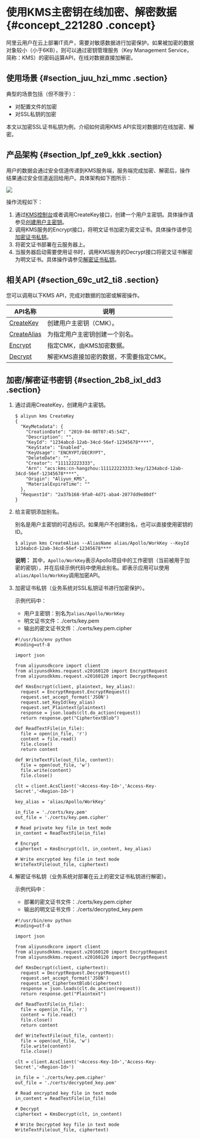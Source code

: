 # 使用KMS主密钥在线加密、解密数据 {#concept_221280 .concept}

阿里云用户在云上部署IT资产，需要对敏感数据进行加密保护。如果被加密的数据对象较小（小于6KB），则可以通过密钥管理服务（Key Management Service，简称：KMS）的密码运算API，在线对数据直接加解密。

## 使用场景 {#section_juu_hzi_mmc .section}

典型的场景包括（但不限于）：

-   对配置文件的加密
-   对SSL私钥的加密

本文以加密SSL证书私钥为例，介绍如何调用KMS API实现对数据的在线加密、解密。

## 产品架构 {#section_lpf_ze9_kkk .section}

用户的数据会通过安全信道传递到KMS服务端，服务端完成加密、解密后，操作结果通过安全信道返回给用户。具体架构如下图所示：

![](http://static-aliyun-doc.oss-cn-hangzhou.aliyuncs.com/assets/img/188761/155730128745810_zh-CN.png)

操作流程如下：

1.  通过[KMS控制台](https://kms.console.aliyun.com/?spm=a2c4g.11186623.2.21.aa46717dmqOatF)或者调用CreateKey接口，创建一个用户主密钥。具体操作请参见[创建用户主密钥](#li_fuk_c6c_zer)。
2.  调用KMS服务的Encrypt接口，将明文证书加密为密文证书。具体操作请参见[加密证书私钥](#li_rtd_wae_rgf)。
3.  将密文证书部署在云服务器上。
4.  当服务器启动需要使用证书时，调用KMS服务的Decrypt接口将密文证书解密为明文证书。具体操作请参见[解密证书私钥](#li_c45_sur_ul0)。

## 相关API {#section_69c_ut2_ti8 .section}

您可以调用以下KMS API，完成对数据的加密或解密操作。

|API名称|说明|
|-----|--|
|[CreateKey](https://help.aliyun.com/document_detail/28947.html)|创建用户主密钥（CMK）。|
|[CreateAlias](https://help.aliyun.com/document_detail/68624.html)|为指定用户主密钥创建一个别名。|
|[Encrypt](https://help.aliyun.com/document_detail/28949.html)|指定CMK，由KMS加密数据。|
|[Decrypt](https://help.aliyun.com/document_detail/28950.html)|解密KMS直接加密的数据，不需要指定CMK。|

## 加密/解密证书密钥 {#section_2b8_ixl_dd3 .section}

1.  通过调用CreateKey，创建用户主密钥。

    ``` {#codeblock_x09_4bl_9kx}
    $ aliyun kms CreateKey
    {
      "KeyMetadata": {
        "CreationDate": "2019-04-08T07:45:54Z",
        "Description": "",
        "KeyId": "1234abcd-12ab-34cd-56ef-12345678****",
        "KeyState": "Enabled",
        "KeyUsage": "ENCRYPT/DECRYPT",
        "DeleteDate": "",
        "Creator": "111122223333",
        "Arn": "acs:kms:cn-hangzhou:111122223333:key/1234abcd-12ab-34cd-56ef-12345678****",
        "Origin": "Aliyun_KMS",
        "MaterialExpireTime": ""
      },
      "RequestId": "2a37b168-9fa0-4d71-aba4-2077dd9e80df"
    }
    ```

2.  给主密钥添加别名。

    别名是用户主密钥的可选标识。如果用户不创建别名，也可以直接使用密钥的ID。

    ``` {#codeblock_eey_ei2_05k}
    $ aliyun kms CreateAlias --AliasName alias/Apollo/WorkKey --KeyId 1234abcd-12ab-34cd-56ef-12345678****
    ```

    **说明：** 其中，`Apollo/WorkKey`表示Apollo项目中的工作密钥（当前被用于加密的密钥），并在后续示例代码中使用此别名。即表示应用可以使用`alias/Apollo/WorkKey`调用加密API。

3.  加密证书私钥（业务系统对SSL私钥证书进行加密保护）。

    示例代码中：

    -   用户主密钥：别名为`alias/Apollo/WorkKey`
    -   明文证书文件：./certs/key.pem
    -   输出的密文证书文件：./certs/key.pem.cipher
    ``` {#codeblock_yj0_rr5_f33}
    #!/usr/bin/env python
    #coding=utf-8
    
    import json
    
    from aliyunsdkcore import client
    from aliyunsdkkms.request.v20160120 import EncryptRequest
    from aliyunsdkkms.request.v20160120 import DecryptRequest
    
    def KmsEncrypt(client, plaintext, key_alias):
      request = EncryptRequest.EncryptRequest()
      request.set_accept_format('JSON')
      request.set_KeyId(key_alias)
      request.set_Plaintext(plaintext)
      response = json.loads(clt.do_action(request))
      return response.get("CiphertextBlob")
    
    def ReadTextFile(in_file):
      file = open(in_file, 'r')
      content = file.read()
      file.close()
      return content
    
    def WriteTextFile(out_file, content):
      file = open(out_file, 'w')
      file.write(content)
      file.close()
    
    clt = client.AcsClient('<Access-Key-Id>','Access-Key-Secret','<Region-Id>')
    
    key_alias = 'alias/Apollo/WorkKey'
    
    in_file = './certs/key.pem'
    out_file = './certs/key.pem.cipher'
    
    # Read private key file in text mode
    in_content = ReadTextFile(in_file)
    
    # Encrypt
    ciphertext = KmsEncrypt(clt, in_content, key_alias)
    
    # Write encrypted key file in text mode
    WriteTextFile(out_file, ciphertext)
    ```

4.  解密证书私钥（业务系统对部署在云上的密文证书私钥进行解密）。

    示例代码中：

    -   部署的密文证书文件：./certs/key.pem.cipher
    -   输出的明文证书文件：./certs/decrypted\_key.pem
    ``` {#codeblock_lim_git_96t}
    #!/usr/bin/env python
    #coding=utf-8
    
    import json
    
    from aliyunsdkcore import client
    from aliyunsdkkms.request.v20160120 import EncryptRequest
    from aliyunsdkkms.request.v20160120 import DecryptRequest
    
    def KmsDecrypt(client, ciphertext):
      request = DecryptRequest.DecryptRequest()
      request.set_accept_format('JSON')
      request.set_CiphertextBlob(ciphertext)
      response = json.loads(clt.do_action(request))
      return response.get("Plaintext")
    
    def ReadTextFile(in_file):
      file = open(in_file, 'r')
      content = file.read()
      file.close()
      return content
    
    def WriteTextFile(out_file, content):
      file = open(out_file, 'w')
      file.write(content)
      file.close()
    
    clt = client.AcsClient('<Access-Key-Id>','Access-Key-Secret','<Region-Id>')
    
    in_file = './certs/key.pem.cipher'
    out_file = './certs/decrypted_key.pem'
    
    # Read encrypted key file in text mode
    in_content = ReadTextFile(in_file)
    
    # Decrypt
    ciphertext = KmsDecrypt(clt, in_content)
    
    # Write Decrypted key file in text mode
    WriteTextFile(out_file, ciphertext)
    ```


